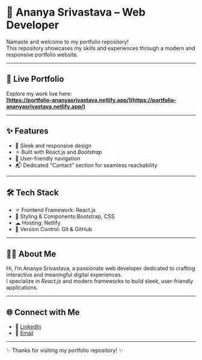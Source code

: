 # 🌟 Ananya Srivastava – Web Developer 

Namaste and welcome to my portfolio repository!  
This repository showcases my skills and experiences through a modern and responsive portfolio website.

---

## 🚀 Live Portfolio  
Explore my work live here:  
**[https://portfolio-ananyasrivastava.netlify.app/](https://portfolio-ananyasrivastava.netlify.app/)**

---

## ✨ Features
- 🎨 Sleek and responsive design  
- ⚛ Built with React.js and *Bootstrap*  
- 🧭 User-friendly navigation  
- 📬 Dedicated “Contact” section for seamless reachability  

---

## 🛠 Tech Stack
- ⚛ Frontend Framework: React.js  
- 💠 Styling & Components:Bootstrap, CSS  
- ☁ Hosting: Netlify  
- 🐙 Version Control: Git & GitHub  

---

## 👩‍💻 About Me
Hi, I’m Ananya Srivastava, a passionate web developer dedicated to crafting interactive and meaningful digital experiences.  
I specialize in *React.js* and modern frameworks to build sleek, user-friendly applications.  

---

## 🌐 Connect with Me
  
- 💼 [LinkedIn](https://www.linkedin.com/in/ananya-srivastava11)  
- 📧 [Email](mailto:ananyasrivastava0211@gmail.com) 

---

✨ Thanks for visiting my portfolio repository! ✨
